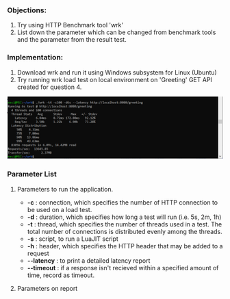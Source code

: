 
### Objections:
1. Try using HTTP Benchmark tool 'wrk'
2. List down the parameter which can be changed from benchmark tools and the parameter from the result test.

### Implementation:
1. Download wrk and run it using Windows subsystem for Linux (Ubuntu)
2. Try running wrk load test on local environment on 'Greeting' GET API created for question 4.


![Image](https://github.com/ufra94/SRIN-Test/blob/main/Question%203%20-%20Trying%20wrk/Screenshot4.PNG)


### Parameter List
1. Parameters to run the application.
    * **-c** : connection, which specifies the number of HTTP connection to be used on a load test.
    * **-d** : duration, which specifies how long a test will run (i.e. 5s, 2m, 1h)
    * **-t** : thread, which specifies the number of threads used in a test. The total number of connections is distributed evenly among the threads.
    * **-s**  :  script, to run a LuaJIT script
    * **-h** : header, which specifies the HTTP header that may be added to a request
    * **--latency** : to print a detailed latency report
    * **--timeout** : if a response isn't recieved within a specified amount of time, record as timeout.
    
2. Parameters on report
